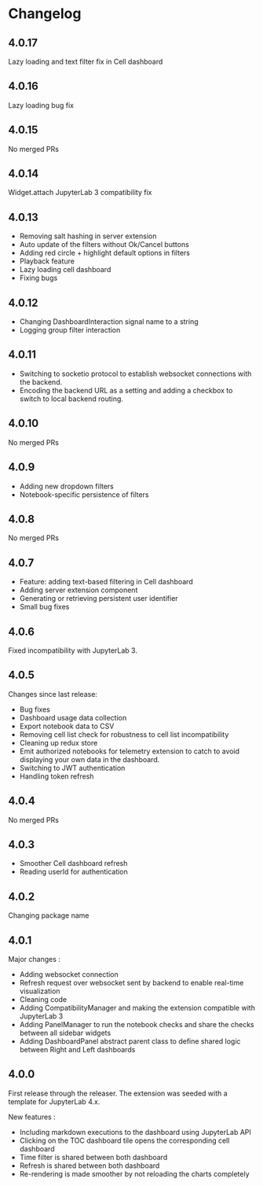 # Changelog

<!-- <START NEW CHANGELOG ENTRY> -->

## 4.0.17

Lazy loading and text filter fix in Cell dashboard

<!-- <END NEW CHANGELOG ENTRY> -->

## 4.0.16

Lazy loading bug fix

## 4.0.15

No merged PRs

## 4.0.14

Widget.attach JupyterLab 3 compatibility fix

## 4.0.13

- Removing salt hashing in server extension
- Auto update of the filters without Ok/Cancel buttons
- Adding red circle + highlight default options in filters
- Playback feature
- Lazy loading cell dashboard
- Fixing bugs

## 4.0.12

- Changing DashboardInteraction signal name to a string
- Logging group filter interaction

## 4.0.11

- Switching to socketio protocol to establish websocket connections with the backend.
- Encoding the backend URL as a setting and adding a checkbox to switch to local backend routing.

## 4.0.10

No merged PRs

## 4.0.9

- Adding new dropdown filters
- Notebook-specific persistence of filters

## 4.0.8

No merged PRs

## 4.0.7

- Feature: adding text-based filtering in Cell dashboard
- Adding server extension component
- Generating or retrieving persistent user identifier
- Small bug fixes

## 4.0.6

Fixed incompatibility with JupyterLab 3.

## 4.0.5

Changes since last release:

- Bug fixes
- Dashboard usage data collection
- Export notebook data to CSV
- Removing cell list check for robustness to cell list incompatibility
- Cleaning up redux store
- Emit authorized notebooks for telemetry extension to catch to avoid displaying your own data in the dashboard.
- Switching to JWT authentication
- Handling token refresh

## 4.0.4

No merged PRs

## 4.0.3

- Smoother Cell dashboard refresh
- Reading userId for authentication

## 4.0.2

Changing package name

## 4.0.1

Major changes :

- Adding websocket connection
- Refresh request over websocket sent by backend to enable real-time visualization
- Cleaning code
- Adding CompatibilityManager and making the extension compatible with JupyterLab 3
- Adding PanelManager to run the notebook checks and share the checks between all sidebar widgets
- Adding DashboardPanel abstract parent class to define shared logic between Right and Left dashboards

## 4.0.0

First release through the releaser. The extension was seeded with a template for JupyterLab 4.x.

New features :

- Including markdown executions to the dashboard using JupyterLab API
- Clicking on the TOC dashboard tile opens the corresponding cell dashboard
- Time filter is shared between both dashboard
- Refresh is shared between both dashboard
- Re-rendering is made smoother by not reloading the charts completely
